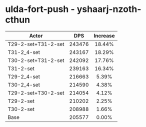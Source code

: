# ulda-fort-push - yshaarj-nzoth-cthun
| Actor | DPS | Increase |
|---|:---:|:---:|
|T29-2-set+T31-2-set|243476|18.44%|
|T31-2_4-set|243167|18.29%|
|T30-2-set+T31-2-set|242092|17.76%|
|T31-2-set|239163|16.34%|
|T29-2_4-set|216663|5.39%|
|T30-2_4-set|214590|4.38%|
|T29-2-set+T30-2-set|214054|4.12%|
|T29-2-set|210202|2.25%|
|T30-2-set|208988|1.66%|
|Base|205577|0.00%|
